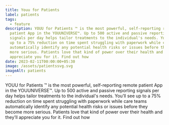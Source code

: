 ```yaml
---
title: Youu for Patients
label: patients
tags:
  - feature
description: YOUU for Patients ™ is the most powerful, self-reporting remote
  patient App in the YOUUNIVERSE™. Up to 500 active and passive reporting
  signals per day helps tailor treatments to the individual's needs. You’ll see
  up to a 75% reduction on time spent struggling with paperwork while care teams
  automatically identify any potential health risks or issues before they become
  more serious. Patients love that kind of power over their health and they’ll
  appreciate you for it. Find out how
date: 2023-02-11T00:00:00+05:30
image: /assets/patientssvg.svg
imageAlt: patients
---
```

YOUU for Patients ™ is the most powerful, self-reporting remote patient App in the YOUUNIVERSE™. Up to 500 active and passive reporting signals per day helps tailor treatments to the individual's needs. You’ll see up to a 75% reduction on time spent struggling with paperwork while care teams automatically identify any potential health risks or issues before they become more serious. Patients love that kind of power over their health and they’ll appreciate you for it. Find out how